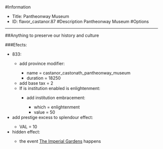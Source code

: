#Information
 - Title: Pantheonway Museum
 - ID: flavor_castanor.87
#Description
Pantheonway Museum
#Options

___
##Anything to preserve our history and culture

###Efects:<ul><li>833:</li><ul><li>add province modifier:</li><ul><li>name = castanor_castonath_pantheonway_museum</li><li>duration = 18250</li></ul><li>add base tax = 2</li><li>If is institution enabled is enlightenment:</li><ul><li>add institution embracement:</li><ul><li>which = enlightenment</li><li>value = 50</li></ul></ul></ul><li>add prestige excess to splendour effect:</li><ul><li>VAL = 10</li></ul><li>hidden effect:</li><ul><li>the event [The Imperial Gardens](../events/the_imperial_gardens.md) happens</li></ul></ul>
